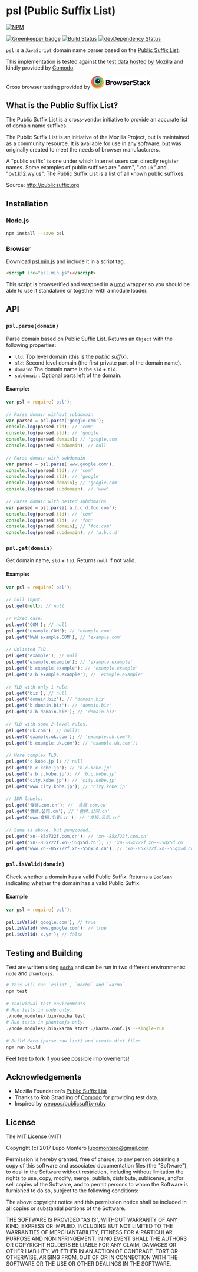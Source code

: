 # psl (Public Suffix List)

[![NPM](https://nodei.co/npm/psl.png?downloads=true&downloadRank=true)](https://nodei.co/npm/psl/)

[![Greenkeeper badge](https://badges.greenkeeper.io/lupomontero/psl.svg)](https://greenkeeper.io/)
[![Build Status](https://travis-ci.org/lupomontero/psl.svg?branch=master)](https://travis-ci.org/lupomontero/psl)
[![devDependency Status](https://david-dm.org/lupomontero/psl/dev-status.png)](https://david-dm.org/lupomontero/psl#info=devDependencies)

`psl` is a `JavaScript` domain name parser based on the
[Public Suffix List](https://publicsuffix.org/).

This implementation is tested against the
[test data hosted by Mozilla](http://mxr.mozilla.org/mozilla-central/source/netwerk/test/unit/data/test_psl.txt?raw=1)
and kindly provided by [Comodo](https://www.comodo.com/).

Cross browser testing provided by
[<img alt="BrowserStack" width="160" src="./browserstack-logo.svg" />](https://www.browserstack.com/)










































































<extoc></extoc>

## What is the Public Suffix List?

The Public Suffix List is a cross-vendor initiative to provide an accurate list
of domain name suffixes.

The Public Suffix List is an initiative of the Mozilla Project, but is
maintained as a community resource. It is available for use in any software,
but was originally created to meet the needs of browser manufacturers.

A "public suffix" is one under which Internet users can directly register names.
Some examples of public suffixes are ".com", ".co.uk" and "pvt.k12.wy.us". The
Public Suffix List is a list of all known public suffixes.

Source: http://publicsuffix.org


## Installation

### Node.js

```sh
npm install --save psl
```

### Browser

Download [psl.min.js](https://raw.githubusercontent.com/lupomontero/psl/master/dist/psl.min.js)
and include it in a script tag.

```html
<script src="psl.min.js"></script>
```

This script is browserified and wrapped in a [umd](https://github.com/umdjs/umd)
wrapper so you should be able to use it standalone or together with a module
loader.

## API

### `psl.parse(domain)`

Parse domain based on Public Suffix List. Returns an `Object` with the following
properties:

* `tld`: Top level domain (this is the _public suffix_).
* `sld`: Second level domain (the first private part of the domain name).
* `domain`: The domain name is the `sld` + `tld`.
* `subdomain`: Optional parts left of the domain.

#### Example:

```js
var psl = require('psl');

// Parse domain without subdomain
var parsed = psl.parse('google.com');
console.log(parsed.tld); // 'com'
console.log(parsed.sld); // 'google'
console.log(parsed.domain); // 'google.com'
console.log(parsed.subdomain); // null

// Parse domain with subdomain
var parsed = psl.parse('www.google.com');
console.log(parsed.tld); // 'com'
console.log(parsed.sld); // 'google'
console.log(parsed.domain); // 'google.com'
console.log(parsed.subdomain); // 'www'

// Parse domain with nested subdomains
var parsed = psl.parse('a.b.c.d.foo.com');
console.log(parsed.tld); // 'com'
console.log(parsed.sld); // 'foo'
console.log(parsed.domain); // 'foo.com'
console.log(parsed.subdomain); // 'a.b.c.d'
```

### `psl.get(domain)`

Get domain name, `sld` + `tld`. Returns `null` if not valid.

#### Example:

```js
var psl = require('psl');

// null input.
psl.get(null); // null

// Mixed case.
psl.get('COM'); // null
psl.get('example.COM'); // 'example.com'
psl.get('WwW.example.COM'); // 'example.com'

// Unlisted TLD.
psl.get('example'); // null
psl.get('example.example'); // 'example.example'
psl.get('b.example.example'); // 'example.example'
psl.get('a.b.example.example'); // 'example.example'

// TLD with only 1 rule.
psl.get('biz'); // null
psl.get('domain.biz'); // 'domain.biz'
psl.get('b.domain.biz'); // 'domain.biz'
psl.get('a.b.domain.biz'); // 'domain.biz'

// TLD with some 2-level rules.
psl.get('uk.com'); // null);
psl.get('example.uk.com'); // 'example.uk.com');
psl.get('b.example.uk.com'); // 'example.uk.com');

// More complex TLD.
psl.get('c.kobe.jp'); // null
psl.get('b.c.kobe.jp'); // 'b.c.kobe.jp'
psl.get('a.b.c.kobe.jp'); // 'b.c.kobe.jp'
psl.get('city.kobe.jp'); // 'city.kobe.jp'
psl.get('www.city.kobe.jp'); // 'city.kobe.jp'

// IDN labels.
psl.get('食狮.com.cn'); // '食狮.com.cn'
psl.get('食狮.公司.cn'); // '食狮.公司.cn'
psl.get('www.食狮.公司.cn'); // '食狮.公司.cn'

// Same as above, but punycoded.
psl.get('xn--85x722f.com.cn'); // 'xn--85x722f.com.cn'
psl.get('xn--85x722f.xn--55qx5d.cn'); // 'xn--85x722f.xn--55qx5d.cn'
psl.get('www.xn--85x722f.xn--55qx5d.cn'); // 'xn--85x722f.xn--55qx5d.cn'
```

### `psl.isValid(domain)`

Check whether a domain has a valid Public Suffix. Returns a `Boolean` indicating
whether the domain has a valid Public Suffix.

#### Example

```js
var psl = require('psl');

psl.isValid('google.com'); // true
psl.isValid('www.google.com'); // true
psl.isValid('x.yz'); // false
```


## Testing and Building

Test are written using [`mocha`](https://mochajs.org/) and can be
run in two different environments: `node` and `phantomjs`.

```sh
# This will run `eslint`, `mocha` and `karma`.
npm test

# Individual test environments
# Run tests in node only.
./node_modules/.bin/mocha test
# Run tests in phantomjs only.
./node_modules/.bin/karma start ./karma.conf.js --single-run

# Build data (parse raw list) and create dist files
npm run build
```

Feel free to fork if you see possible improvements!


## Acknowledgements

* Mozilla Foundation's [Public Suffix List](https://publicsuffix.org/)
* Thanks to Rob Stradling of [Comodo](https://www.comodo.com/) for providing
  test data.
* Inspired by [weppos/publicsuffix-ruby](https://github.com/weppos/publicsuffix-ruby)


## License

The MIT License (MIT)

Copyright (c) 2017 Lupo Montero <lupomontero@gmail.com>

Permission is hereby granted, free of charge, to any person obtaining a copy
of this software and associated documentation files (the "Software"), to deal
in the Software without restriction, including without limitation the rights
to use, copy, modify, merge, publish, distribute, sublicense, and/or sell
copies of the Software, and to permit persons to whom the Software is
furnished to do so, subject to the following conditions:

The above copyright notice and this permission notice shall be included in
all copies or substantial portions of the Software.

THE SOFTWARE IS PROVIDED "AS IS", WITHOUT WARRANTY OF ANY KIND, EXPRESS OR
IMPLIED, INCLUDING BUT NOT LIMITED TO THE WARRANTIES OF MERCHANTABILITY,
FITNESS FOR A PARTICULAR PURPOSE AND NONINFRINGEMENT. IN NO EVENT SHALL THE
AUTHORS OR COPYRIGHT HOLDERS BE LIABLE FOR ANY CLAIM, DAMAGES OR OTHER
LIABILITY, WHETHER IN AN ACTION OF CONTRACT, TORT OR OTHERWISE, ARISING FROM,
OUT OF OR IN CONNECTION WITH THE SOFTWARE OR THE USE OR OTHER DEALINGS IN
THE SOFTWARE.
